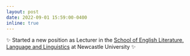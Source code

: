 ```yaml
---
layout: post
date: 2022-09-01 15:59:00-0400
inline: true
---
```


:sparkles: Started a new position as Lecturer in the [School of English Literature, Language and Linguistics](/https://www.ncl.ac.uk/elll/) at Newcastle University :sparkles:
